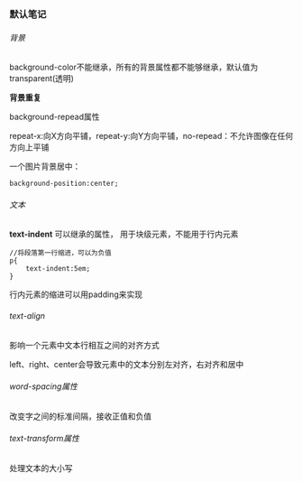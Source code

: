 ### 默认笔记
###### 背景
background-color不能继承，所有的背景属性都不能够继承，默认值为transparent(透明)

**背景重复**

background-repead属性

repeat-x:向X方向平铺，repeat-y:向Y方向平铺，no-repead：不允许图像在任何方向上平铺

一个图片背景居中：

```
background-position:center;
```
###### 文本
**text-indent**
可以继承的属性，
用于块级元素，不能用于行内元素
```
//将段落第一行缩进，可以为负值
p{
    text-indent:5em;
}
```
行内元素的缩进可以用padding来实现
###### text-align
影响一个元素中文本行相互之间的对齐方式

left、right、center会导致元素中的文本分别左对齐，右对齐和居中

###### word-spacing属性
改变字之间的标准间隔，接收正值和负值

###### text-transform属性
处理文本的大小写



